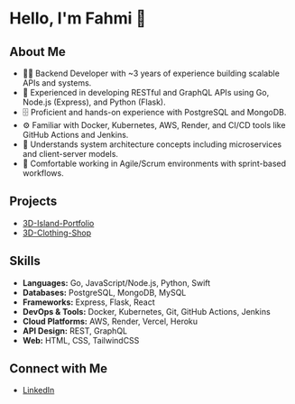# Hello, I'm Fahmi 👋

## About Me
- 👨‍💻 Backend Developer with ~3 years of experience building scalable APIs and systems.
- 🚀 Experienced in developing RESTful and GraphQL APIs using Go, Node.js (Express), and Python (Flask).
- 🗄️ Proficient and hands-on experience with PostgreSQL and MongoDB.
- ⚙️ Familiar with Docker, Kubernetes, AWS, Render, and CI/CD tools like GitHub Actions and Jenkins.
- 🧠 Understands system architecture concepts including microservices and client-server models.
- 📅 Comfortable working in Agile/Scrum environments with sprint-based workflows.

## Projects
- [3D-Island-Portfolio](https://github.com/Man4ct/3d-island-portfolio)
- [3D-Clothing-Shop](https://github.com/Man4ct/3d-clothing-shop)

## Skills
- **Languages:** Go, JavaScript/Node.js, Python, Swift
- **Databases:** PostgreSQL, MongoDB, MySQL
- **Frameworks:** Express, Flask, React
- **DevOps & Tools:** Docker, Kubernetes, Git, GitHub Actions, Jenkins
- **Cloud Platforms:** AWS, Render, Vercel, Heroku
- **API Design:** REST, GraphQL
- **Web:** HTML, CSS, TailwindCSS

## Connect with Me
- [LinkedIn](https://www.linkedin.com/in/fahmiiireza/)
